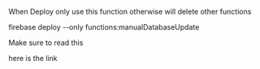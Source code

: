 When Deploy only use this function otherwise will delete other functions

firebase deploy --only functions:manualDatabaseUpdate

Make sure to read this

here is the link

